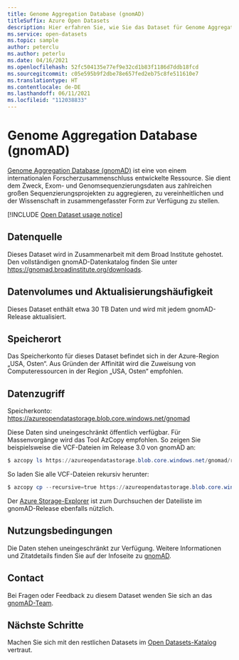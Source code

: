 ```yaml
---
title: Genome Aggregation Database (gnomAD)
titleSuffix: Azure Open Datasets
description: Hier erfahren Sie, wie Sie das Dataset für Genome Aggregation Database (gnomAD) in Azure Open Datasets verwenden.
ms.service: open-datasets
ms.topic: sample
author: peterclu
ms.author: peterlu
ms.date: 04/16/2021
ms.openlocfilehash: 52fc504135e77ef9e32cd1b83f1186d7ddb18fcd
ms.sourcegitcommit: c05e595b9f2dbe78e657fed2eb75c8fe511610e7
ms.translationtype: HT
ms.contentlocale: de-DE
ms.lasthandoff: 06/11/2021
ms.locfileid: "112038833"
---
```

# <a name="genome-aggregation-database-gnomad"></a>Genome Aggregation Database (gnomAD)

[Genome Aggregation Database (gnomAD)](https://gnomad.broadinstitute.org/) ist eine von einem internationalen Forscherzusammenschluss entwickelte Ressource. Sie dient dem Zweck, Exom- und Genomsequenzierungsdaten aus zahlreichen großen Sequenzierungsprojekten zu aggregieren, zu vereinheitlichen und der Wissenschaft in zusammengefasster Form zur Verfügung zu stellen.

[!INCLUDE [Open Dataset usage notice](../../includes/open-datasets-usage-note.md)]

## <a name="data-source"></a>Datenquelle

Dieses Dataset wird in Zusammenarbeit mit dem Broad Institute gehostet. Den vollständigen gnomAD-Datenkatalog finden Sie unter https://gnomad.broadinstitute.org/downloads.

## <a name="data-volumes-and-update-frequency"></a>Datenvolumes und Aktualisierungshäufigkeit

Dieses Dataset enthält etwa 30 TB Daten und wird mit jedem gnomAD-Release aktualisiert.

## <a name="storage-location"></a>Speicherort

Das Speicherkonto für dieses Dataset befindet sich in der Azure-Region „USA, Osten“. Aus Gründen der Affinität wird die Zuweisung von Computeressourcen in der Region „USA, Osten“ empfohlen.

## <a name="data-access"></a>Datenzugriff

Speicherkonto: https://azureopendatastorage.blob.core.windows.net/gnomad

Diese Daten sind uneingeschränkt öffentlich verfügbar. Für Massenvorgänge wird das Tool AzCopy empfohlen. So zeigen Sie beispielsweise die VCF-Dateien im Release 3.0 von gnomAD an:

```powershell
$ azcopy ls https://azureopendatastorage.blob.core.windows.net/gnomad/release/3.0/vcf/genomes
```

So laden Sie alle VCF-Dateien rekursiv herunter:

```powershell
$ azcopy cp --recursive=true https://azureopendatastorage.blob.core.windows.net/gnomad/release/3.0/vcf/genomes .
```

Der [Azure Storage-Explorer](https://azure.microsoft.com/features/storage-explorer/) ist zum Durchsuchen der Dateiliste im gnomAD-Release ebenfalls nützlich.

## <a name="use-terms"></a>Nutzungsbedingungen

Die Daten stehen uneingeschränkt zur Verfügung. Weitere Informationen und Zitatdetails finden Sie auf der Infoseite zu [gnomAD](https://gnomad.broadinstitute.org/about).

## <a name="contact"></a>Contact

Bei Fragen oder Feedback zu diesem Dataset wenden Sie sich an das [gnomAD-Team](https://gnomad.broadinstitute.org/contact).

## <a name="next-steps"></a>Nächste Schritte

Machen Sie sich mit den restlichen Datasets im [Open Datasets-Katalog](dataset-catalog.md) vertraut.